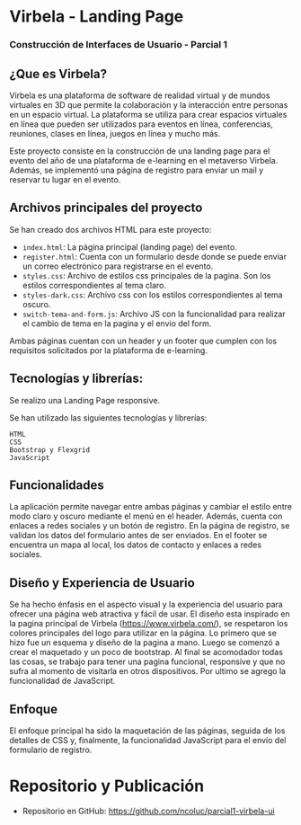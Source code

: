 # Virbela - Landing Page
### Construcción de Interfaces de Usuario - Parcial 1


## ¿Que es Virbela?
Virbela es una plataforma de software de realidad virtual y de mundos virtuales en 3D que permite la colaboración y la interacción entre personas en un espacio virtual. La plataforma se utiliza para crear espacios virtuales en línea que pueden ser utilizados para eventos en línea, conferencias, reuniones, clases en línea, juegos en línea y mucho más.

Este proyecto consiste en la construcción de una landing page para el evento del año de una plataforma de e-learning en el metaverso Virbela. Además, se implementó una página de registro para enviar un mail y reservar tu lugar en el evento.

## Archivos principales del proyecto

Se han creado dos archivos HTML para este proyecto:

-   `index.html`: La página principal (landing page) del evento.
-   `register.html`: Cuenta con un formulario desde donde se puede enviar un correo electrónico para registrarse en el evento.
-   `styles.css`: Archivo de estilos css principales de la pagina. Son los estilos correspondientes al tema claro.
-   `styles-dark.css`: Archivo css con los estilos correspondientes al tema oscuro.
-   `switch-tema-and-form.js`: Archivo JS con la funcionalidad para realizar el cambio de tema en la pagina y el envio del form.

Ambas páginas cuentan con un header y un footer que cumplen con los requisitos solicitados por la plataforma de e-learning.


## Tecnologías y librerías:
Se realizo una Landing Page responsive.

Se han utilizado las siguientes tecnologías y librerías:

    HTML
    CSS
    Bootstrap y Flexgrid
    JavaScript


## Funcionalidades

La aplicación permite navegar entre ambas páginas y cambiar el estilo entre modo claro y oscuro mediante el menú en el header. Además, cuenta con enlaces a redes sociales y un botón de registro.
En la página de registro, se validan los datos del formulario antes de ser enviados. 
En el footer se encuentra un mapa al local, los datos de contacto y enlaces a redes sociales.


## Diseño y Experiencia de Usuario

Se ha hecho énfasis en el aspecto visual y la experiencia del usuario para ofrecer una página web atractiva y fácil de usar.
El diseño esta inspirado en la pagina principal de Virbela (https://www.virbela.com/), se respetaron los colores principales del logo para utilizar en la página.
Lo primero que se hizo fue un esquema y diseño de la pagina a mano. Luego se comenzó a crear el maquetado y un poco de bootstrap. Al final se acomodador todas las cosas, se trabajo para tener una pagina funcional, responsive y que no sufra al momento de visitarla en otros dispositivos.
Por ultimo se agrego la funcionalidad de JavaScript.

## Enfoque

El enfoque principal ha sido la maquetación de las páginas, seguida de los detalles de CSS y, finalmente, la funcionalidad JavaScript para el envío del formulario de registro.


# Repositorio y Publicación

- Repositorio en GitHub: https://github.com/ncoluc/parcial1-virbela-ui